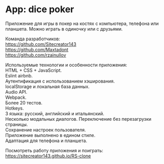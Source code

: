 # App: dice poker  
  
Приложение для игры в покер на костях с компьютера, телефона или планшета. Можно играть в одиночку или с друзьями.  
  
Команда разработчиков:  
https://github.com/Sitecreator143  
https://github.com/Maxtadont  
https://github.com/rzainullov  
  
Используемые технологии и особенности приложения:  
HTML + CSS + JavaScript.  
Eslint airbnb.  
Аутентификация с использованием хэширования.  
localStorage и локальная база данных.  
Audio API.  
Webpack.  
Более 20 тестов.  
Hotkeys.  
3 языка: русский, английский и итальянский.  
Несколько модальных диалогов. Переключение без перезагрузки страницы.  
Сохранение настроек пользователя.  
Приложение выполнено в едином стиле.  
Адаптация для телефона и планшета.  
  
Посмотреть работу приложения и поиграть:  
https://sitecreator143.github.io/RS-clone